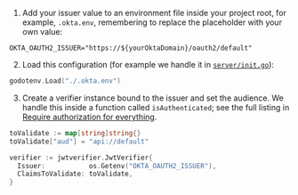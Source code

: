 1. Add your issuer value to an environment file inside your project root, for example, `.okta.env`, remembering to replace the placeholder with your own value:

```
OKTA_OAUTH2_ISSUER="https://${yourOktaDomain}/oauth2/default"
```

2. Load this configuration (for example we handle it in [`server/init.go`](https://github.com/okta-samples/okta-go-api-sample/blob/main/server/init.go)):

```go
godotenv.Load("./.okta.env")
```

3. Create a verifier instance bound to the issuer and set the audience. We handle this inside a function called `isAuthenticated`; see the full listing in [Require authorization for everything](#require-authorization-for-everything).

```go
toValidate := map[string]string{}
toValidate["aud"] = "api://default"

verifier := jwtverifier.JwtVerifier{
  Issuer:           os.Getenv("OKTA_OAUTH2_ISSUER"),
  ClaimsToValidate: toValidate,
}
```
